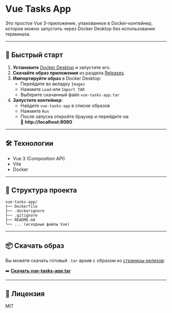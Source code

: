# Vue Tasks App

Это простое Vue 3-приложение, упакованное в Docker-контейнер, которое можно запустить через Docker Desktop без использования терминала.

---

## 🚀 Быстрый старт

1. **Установите** [Docker Desktop](https://www.docker.com/products/docker-desktop) и запустите его.
2. **Скачайте образ приложения** из раздела [Releases](https://github.com/vrbdas/vue-tasks-app/releases).
3. **Импортируйте образ** в Docker Desktop:
   - Перейдите во вкладку `Images`
   - Нажмите `Load` или `Import TAR`
   - Выберите скачанный файл `vue-tasks-app.tar`
4. **Запустите контейнер**:
   - Найдите `vue-tasks-app` в списке образов
   - Нажмите `Run`
   - После запуска откройте браузер и перейдите на:  
     🔗 **http://localhost:8080**

---

## 🛠️ Технологии

- Vue 3 (Composition API)
- Vite
- Docker

---

## 📁 Структура проекта

```text
vue-tasks-app/
├── Dockerfile
├── .dockerignore
├── .gitignore
├── README.md
└── ... (исходные файлы Vue)
```

---

## 📦 Скачать образ

Вы можете скачать готовый `.tar` архив с образом из [страницы релизов](https://github.com/vrbdas/vue-tasks-app/releases):

➡️ **[Скачать vue-tasks-app.tar](https://github.com/vrbdas/vue-tasks-app/releases/latest)**

---

## 📄 Лицензия

MIT
